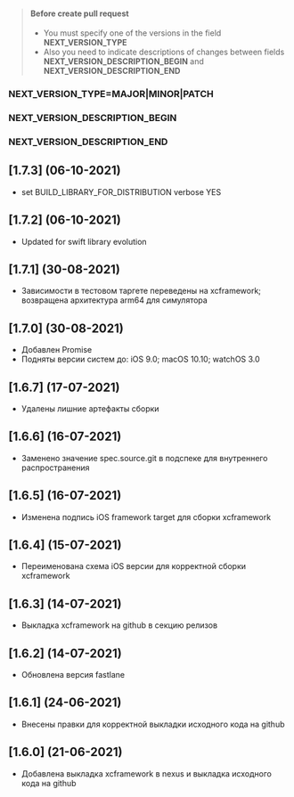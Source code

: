 > #### Before create pull request
> - You must specify one of the versions in the field **NEXT_VERSION_TYPE**
> - Also you need to indicate descriptions of changes between fields **NEXT_VERSION_DESCRIPTION_BEGIN** and **NEXT_VERSION_DESCRIPTION_END**
### NEXT_VERSION_TYPE=MAJOR|MINOR|PATCH
### NEXT_VERSION_DESCRIPTION_BEGIN
### NEXT_VERSION_DESCRIPTION_END

## [1.7.3] (06-10-2021)

* set BUILD_LIBRARY_FOR_DISTRIBUTION verbose YES

## [1.7.2] (06-10-2021)

* Updated for swift library evolution

## [1.7.1] (30-08-2021)

* Зависимости в тестовом таргете переведены на xcframework; возвращена архитектура arm64 для симулятора

## [1.7.0] (30-08-2021)

* Добавлен Promise
* Подняты версии систем до: iOS 9.0; macOS 10.10; watchOS 3.0

## [1.6.7] (17-07-2021)

* Удалены лишние артефакты сборки

## [1.6.6] (16-07-2021)

* Заменено значение spec.source.git в подспеке для внутреннего распространения

## [1.6.5] (16-07-2021)

* Изменена подпись iOS framework target для сборки xcframework

## [1.6.4] (15-07-2021)

* Переименована схема iOS версии для корректной сборки xcframework

## [1.6.3] (14-07-2021)

* Выкладка xcframework на github в секцию релизов

## [1.6.2] (14-07-2021)

* Обновлена версия fastlane

## [1.6.1] (24-06-2021)

* Внесены правки для корректной выкладки исходного кода на github

## [1.6.0] (21-06-2021)

* Добавлена выкладка xcframework в nexus и выкладка исходного кода на github 